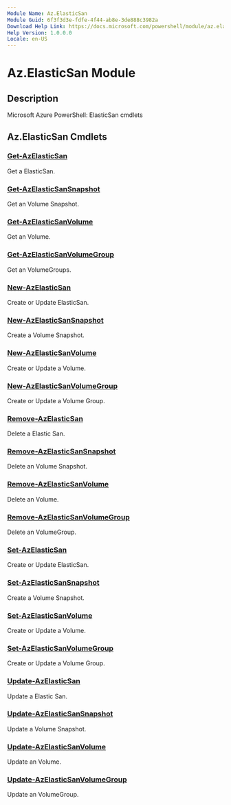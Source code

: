 ```yaml
---
Module Name: Az.ElasticSan
Module Guid: 6f3f3d3e-fdfe-4f44-ab8e-3de888c3982a
Download Help Link: https://docs.microsoft.com/powershell/module/az.elasticsan
Help Version: 1.0.0.0
Locale: en-US
---
```


# Az.ElasticSan Module
## Description
Microsoft Azure PowerShell: ElasticSan cmdlets

## Az.ElasticSan Cmdlets
### [Get-AzElasticSan](Get-AzElasticSan.md)
Get a ElasticSan.

### [Get-AzElasticSanSnapshot](Get-AzElasticSanSnapshot.md)
Get an Volume Snapshot.

### [Get-AzElasticSanVolume](Get-AzElasticSanVolume.md)
Get an Volume.

### [Get-AzElasticSanVolumeGroup](Get-AzElasticSanVolumeGroup.md)
Get an VolumeGroups.

### [New-AzElasticSan](New-AzElasticSan.md)
Create or Update ElasticSan.

### [New-AzElasticSanSnapshot](New-AzElasticSanSnapshot.md)
Create a Volume Snapshot.

### [New-AzElasticSanVolume](New-AzElasticSanVolume.md)
Create or Update a Volume.

### [New-AzElasticSanVolumeGroup](New-AzElasticSanVolumeGroup.md)
Create or Update a Volume Group.

### [Remove-AzElasticSan](Remove-AzElasticSan.md)
Delete a Elastic San.

### [Remove-AzElasticSanSnapshot](Remove-AzElasticSanSnapshot.md)
Delete an Volume Snapshot.

### [Remove-AzElasticSanVolume](Remove-AzElasticSanVolume.md)
Delete an Volume.

### [Remove-AzElasticSanVolumeGroup](Remove-AzElasticSanVolumeGroup.md)
Delete an VolumeGroup.

### [Set-AzElasticSan](Set-AzElasticSan.md)
Create or Update ElasticSan.

### [Set-AzElasticSanSnapshot](Set-AzElasticSanSnapshot.md)
Create a Volume Snapshot.

### [Set-AzElasticSanVolume](Set-AzElasticSanVolume.md)
Create or Update a Volume.

### [Set-AzElasticSanVolumeGroup](Set-AzElasticSanVolumeGroup.md)
Create or Update a Volume Group.

### [Update-AzElasticSan](Update-AzElasticSan.md)
Update a Elastic San.

### [Update-AzElasticSanSnapshot](Update-AzElasticSanSnapshot.md)
Update a Volume Snapshot.

### [Update-AzElasticSanVolume](Update-AzElasticSanVolume.md)
Update an Volume.

### [Update-AzElasticSanVolumeGroup](Update-AzElasticSanVolumeGroup.md)
Update an VolumeGroup.

